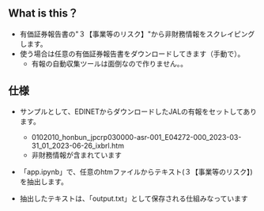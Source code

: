 ## What is this？
- 有価証券報告書の"３【事業等のリスク】"から非財務情報をスクレイピングします。
- 使う場合は任意の有価証券報告書をダウンロードしてきます（手動で）。
	- 有報の自動収集ツールは面倒なので作りません。。

## 仕様
- サンプルとして、EDINETからダウンロードしたJALの有報をセットしてあります。
	- 0102010_honbun_jpcrp030000-asr-001_E04272-000_2023-03-31_01_2023-06-26_ixbrl.htm
	- 非財務情報が含まれています

- 「app.ipynb」で、任意のhtmファイルからテキスト(３【事業等のリスク】)を抽出します。
- 抽出したテキストは、「output.txt」として保存される仕組みなっています
